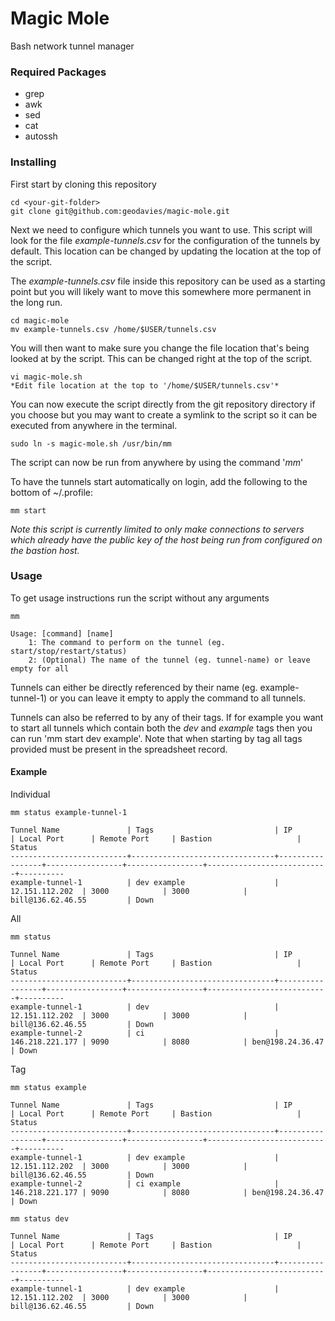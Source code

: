 # Magic Mole
Bash network tunnel manager

### Required Packages
- grep
- awk
- sed
- cat
- autossh

### Installing
First start by cloning this repository

```
cd <your-git-folder>
git clone git@github.com:geodavies/magic-mole.git
```
Next we need to configure which tunnels you want to use. This script will look for the file *example-tunnels.csv*
for the configuration of the tunnels by default. This location can be changed by updating the location at the top of the script.

The *example-tunnels.csv* file inside this repository can be used as a starting point but you will likely want to move this somewhere more permanent in the long run.
```
cd magic-mole
mv example-tunnels.csv /home/$USER/tunnels.csv
```
You will then want to make sure you change the file location that's being looked at by the script. This can be changed right at the top of the script.
```
vi magic-mole.sh
*Edit file location at the top to '/home/$USER/tunnels.csv'*
```
You can now execute the script directly from the git repository directory if you choose but you may want to
create a symlink to the script so it can be executed from anywhere in the terminal.
```
sudo ln -s magic-mole.sh /usr/bin/mm
```
The script can now be run from anywhere by using the command '*mm*'

To have the tunnels start automatically on login, add the following to the bottom of ~/.profile:
```
mm start
```
*Note this script is currently limited to only make connections to servers which already have the public key of the
host being run from configured on the bastion host.*

### Usage
To get usage instructions run the script without any arguments
```
mm
```
```
Usage: [command] [name]
    1: The command to perform on the tunnel (eg. start/stop/restart/status)
    2: (Optional) The name of the tunnel (eg. tunnel-name) or leave empty for all
```
Tunnels can either be directly referenced by their name (eg. example-tunnel-1) or you can leave it empty to apply the command to all tunnels.

Tunnels can also be referred to by any of their tags. If for example you want to start all tunnels which contain both the *dev* and *example* tags
then you can run 'mm start dev example'. Note that when starting by tag all tags provided must be present in the spreadsheet record. 
#### Example
Individual
```
mm status example-tunnel-1
```
```
Tunnel Name               | Tags                           | IP              | Local Port      | Remote Port     | Bastion                   | Status 
--------------------------+--------------------------------+-----------------+-----------------+-----------------+---------------------------+----------
example-tunnel-1          | dev example                    | 12.151.112.202  | 3000            | 3000            | bill@136.62.46.55         | Down           
```
All
```
mm status
```
```
Tunnel Name               | Tags                           | IP              | Local Port      | Remote Port     | Bastion                   | Status 
--------------------------+--------------------------------+-----------------+-----------------+-----------------+---------------------------+----------
example-tunnel-1          | dev                            | 12.151.112.202  | 3000            | 3000            | bill@136.62.46.55         | Down   
example-tunnel-2          | ci                             | 146.218.221.177 | 9090            | 8080            | ben@198.24.36.47          | Down      
```
Tag
```
mm status example
```
```
Tunnel Name               | Tags                           | IP              | Local Port      | Remote Port     | Bastion                   | Status 
--------------------------+--------------------------------+-----------------+-----------------+-----------------+---------------------------+----------
example-tunnel-1          | dev example                    | 12.151.112.202  | 3000            | 3000            | bill@136.62.46.55         | Down   
example-tunnel-2          | ci example                     | 146.218.221.177 | 9090            | 8080            | ben@198.24.36.47          | Down      
```
```
mm status dev
```
```
Tunnel Name               | Tags                           | IP              | Local Port      | Remote Port     | Bastion                   | Status 
--------------------------+--------------------------------+-----------------+-----------------+-----------------+---------------------------+----------
example-tunnel-1          | dev example                    | 12.151.112.202  | 3000            | 3000            | bill@136.62.46.55         | Down   
```
